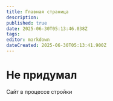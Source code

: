 ```yaml
---
title: Главная страница
description: 
published: true
date: 2025-06-30T05:13:46.038Z
tags: 
editor: markdown
dateCreated: 2025-06-30T05:13:41.900Z
---
```


# Не придумал
Сайт в процессе стройки